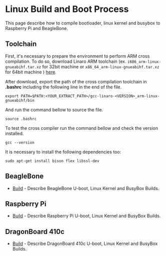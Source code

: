 # Linux Build and Boot Process
This page  describe how to compile bootloader, linux kernel and busybox to Raspberry Pi and BeagleBone.

## Toolchain
First, it's necessary to prepare the environment to perform ARM cross compilation. To do so, download Linaro ARM toolchain (ex. ``i686_arm-linux-gnueabihf.tar.xz`` for 32bit machine or ``x86_64_arm-linux-gnueabihf.tar.xz`` for 64bit machine ) [here](https://releases.linaro.org/components/toolchain/binaries/latest-7/arm-linux-gnueabihf/).

After download, export the path of the cross compilation toolchain in **.bashrc** including the following line in the end of the file.
```
export PATH=$PATH:<YOUR_EXTRACT_PATH>/gcc-linaro-<VERSION>_arm-linux-gnueabihf/bin
```
And run the command bellow to source the file.
```
source .bashrc
```
To test the cross compiler run the command bellow and check the version installed.
```
gcc --version
```
It is necessary to install the following dependencies too:
```
sudo apt-get install bison flex libssl-dev
```
## BeagleBone
- [Build](BBB/readme.md) - Describe BeagleBone U-boot, Linux Kernel and BusyBox Builds.

## Raspberry Pi
- [Build](raspberry/readme.md) - Describe Raspberry Pi U-boot, Linux Kernel and BusyBox Builds.

## DragonBoard 410c
- [Build](#d410c-builds) - Describe DragonBoard 410c U-boot, Linux Kernel and BusyBox Builds.
